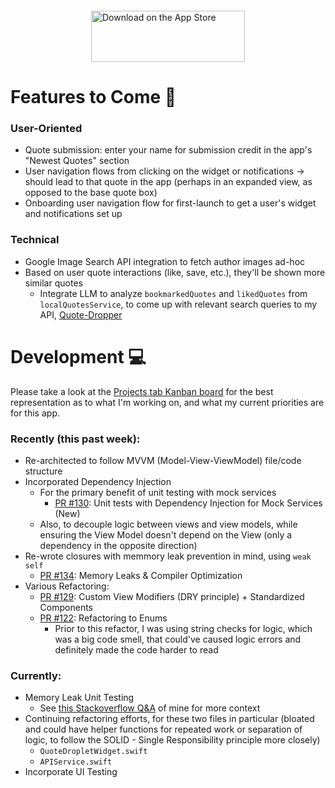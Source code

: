 <div style="display: flex; justify-content: center; align-items: center; width: 100%; margin-top: 20px;">
    <a href="https://apps.apple.com/us/app/quote-droplet-daily-quotes/id6455084603?itscg=30200&itsct=apps_box_badge&mttnsubad=6455084603" style="display: inline-block;">
        <img src="https://toolbox.marketingtools.apple.com/api/v2/badges/download-on-the-app-store/black/en-us?releaseDate=1691884800" alt="Download on the App Store" style="width: 246px; height: 82px; vertical-align: middle; object-fit: contain;" />
    </a>
</div>

# Features to Come 📲

### User-Oriented
- Quote submission: enter your name for submission credit in the app's "Newest Quotes" section
- User navigation flows from clicking on the widget or notifications -> should lead to that quote in the app (perhaps in an expanded view, as opposed to the base quote box)
- Onboarding user navigation flow for first-launch to get a user's widget and notifications set up
### Technical
-  Google Image Search API integration to fetch author images ad-hoc
-  Based on user quote interactions (like, save, etc.), they'll be shown more similar quotes
    - Integrate LLM to analyze `bookmarkedQuotes` and `likedQuotes` from `localQuotesService`, to come up with relevant search queries to my API, [Quote-Dropper](https://github.com/Daggerpov/Quote-Dropper) 

# Development 💻

Please take a look at the [Projects tab Kanban board](https://github.com/users/Daggerpov/projects/5/views/1) for the best representation as to what I'm working on, and what my current priorities are for this app. 

### Recently (this past week):
- Re-architected to follow MVVM (Model-View-ViewModel) file/code structure
- Incorporated Dependency Injection
    - For the primary benefit of unit testing with mock services
        - [PR #130](https://github.com/Daggerpov/Quote-Droplet-iOS/pull/130/files): Unit tests with Dependency Injection for Mock Services (New)
    - Also, to decouple logic between views and view models, while ensuring the View Model doesn't depend on the View (only a dependency in the opposite direction)
- Re-wrote closures with memmory leak prevention in mind, using `weak self`
    - [PR #134](https://github.com/Daggerpov/Quote-Droplet-iOS/pull/134): Memory Leaks & Compiler Optimization
- Various Refactoring:
    - [PR #129](https://github.com/Daggerpov/Quote-Droplet-iOS/pull/129): Custom View Modifiers (DRY principle) + Standardized Components
    - [PR #122](https://github.com/Daggerpov/Quote-Droplet-iOS/pull/122/files): Refactoring to Enums
        - Prior to this refactor, I was using string checks for logic, which was a big code smell, that could've caused logic errors and definitely made the code harder to read

### Currently:
- Memory Leak Unit Testing
    - See [this Stackoverflow Q&A](https://stackoverflow.com/a/79135798/13368695) of mine for more context 
- Continuing refactoring efforts, for these two files in particular (bloated and could have helper functions for repeated work or separation of logic, to follow the SOLID - Single Responsibility principle more closely)
    - `QuoteDropletWidget.swift`
    - `APIService.swift`
- Incorporate UI Testing


